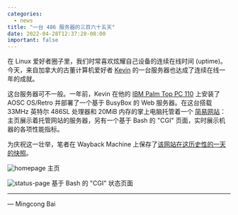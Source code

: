 ```yaml
---
categories:
  - news
title: "一台 486 服务器的三百六十五天"
date: 2022-04-28T12:37:28-08:00
important: false
---
```


在 Linux 爱好者圈子里，我们时常喜欢炫耀自己设备的连续在线时间 (uptime)。今天，来自加拿大的古董计算机爱好者 [Kevin](https://www.yyzkevin.com/) 的一台服务器也达成了连续在线一年的成就。

这台服务器可不一般。一年前，Kevin 在他的 [IBM Palm Top PC 110](https://en.wikipedia.org/wiki/IBM_Palm_Top_PC_110) 上安装了 AOSC OS/Retro 并部署了一个基于 BusyBox 的 Web 服务器。在这台搭载 33MHz 英特尔 486SL 处理器和 20MiB 内存的掌上电脑托管着一个 [简易网站](http://pc110.yyzkevin.com)：主页展示着托管网站的服务器，另有一个基于 Bash 的 "CGI" 页面，实时展示机器的各项性能指标。

为庆祝这一壮举，笔者在 Wayback Machine 上保存了[该网站在这历史性的一天的快照](https://web.archive.org/web/20220428112321/http://pc110.yyzkevin.com/)。

![homepage](https://i.imgur.com/4D0f5Qp.png)
主页

![status-page](https://i.imgur.com/q7mGgcB.png)
基于 Bash 的 "CGI" 状态页面

---

— Mingcong Bai
